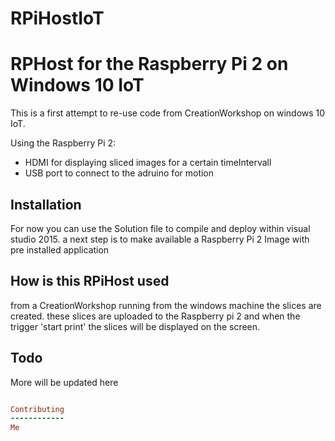 # RPiHostIoT
RPHost for the Raspberry Pi 2 on Windows 10 IoT
=============
This is a first attempt to re-use code from CreationWorkshop on windows 10 IoT.

Using the Raspberry Pi 2:
- HDMI for displaying sliced images for a certain timeIntervall 
- USB port to connect to the adruino for motion


Installation
-----------
For now you can use the Solution file to compile and deploy within visual studio 2015.
a next step is to make available a Raspberry Pi 2 Image with pre installed application

How is this RPiHost used
-----
from a CreationWorkshop running from the windows machine the slices are created.
these slices are uploaded to the Raspberry pi 2 and when the trigger 'start print' the slices will be displayed on the screen.

Todo
-----
More will be updated here

```ruby

Contributing
------------
Me
